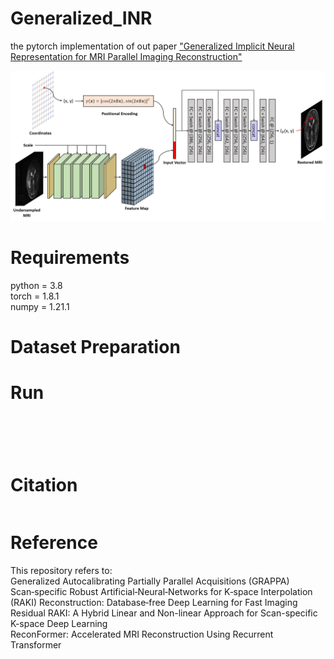 # Generalized_INR  
the pytorch implementation of out paper ["Generalized Implicit Neural Representation for MRI Parallel Imaging Reconstruction"](http://)

![Overview_of_Generalized_INR](./multi_scale_recon/model.jpg)

# Requirements  
python = 3.8  
torch = 1.8.1  
numpy = 1.21.1  

# Dataset Preparation 

# Run
```bash

```
```bash

```
```bash

```
```bash

```
```bash

```

# Citation  
```bash

```

# Reference

This repository refers to:  
Generalized Autocalibrating Partially Parallel Acquisitions (GRAPPA)  
Scan‐specific Robust Artificial‐Neural‐Networks for K‐space Interpolation (RAKI) Reconstruction: Database‐free Deep Learning for Fast Imaging  
Residual RAKI: A Hybrid Linear and Non-linear Approach for Scan-specific K-space Deep Learning  
ReconFormer: Accelerated MRI Reconstruction Using Recurrent Transformer 
